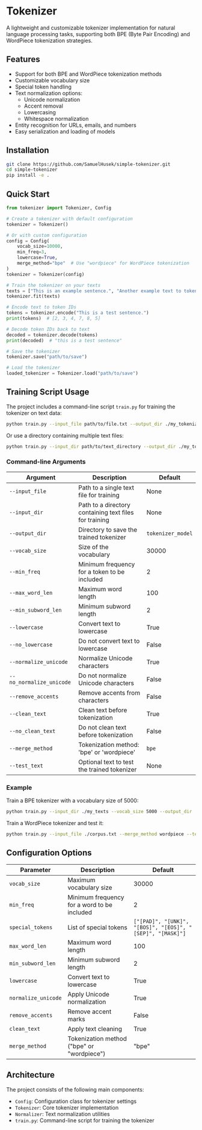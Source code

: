# Tokenizer

A lightweight and customizable tokenizer implementation for natural language processing tasks, supporting both BPE (Byte Pair Encoding) and WordPiece tokenization strategies.

## Features

- Support for both BPE and WordPiece tokenization methods
- Customizable vocabulary size
- Special token handling
- Text normalization options:
  - Unicode normalization
  - Accent removal
  - Lowercasing
  - Whitespace normalization
- Entity recognition for URLs, emails, and numbers
- Easy serialization and loading of models

## Installation

```bash
git clone https://github.com/SamuelHusek/simple-tokenizer.git
cd simple-tokenizer
pip install -e .
```

## Quick Start

```python
from tokenizer import Tokenizer, Config

# Create a tokenizer with default configuration
tokenizer = Tokenizer()

# Or with custom configuration
config = Config(
    vocab_size=10000,
    min_freq=3,
    lowercase=True,
    merge_method="bpe"  # Use "wordpiece" for WordPiece tokenization
)
tokenizer = Tokenizer(config)

# Train the tokenizer on your texts
texts = ["This is an example sentence.", "Another example text to tokenize."]
tokenizer.fit(texts)

# Encode text to token IDs
tokens = tokenizer.encode("This is a test sentence.")
print(tokens)  # [2, 3, 4, 7, 8, 5]

# Decode token IDs back to text
decoded = tokenizer.decode(tokens)
print(decoded)  # "this is a test sentence"

# Save the tokenizer
tokenizer.save("path/to/save")

# Load the tokenizer
loaded_tokenizer = Tokenizer.load("path/to/save")
```

## Training Script Usage

The project includes a command-line script `train.py` for training the tokenizer on text data:

```bash
python train.py --input_file path/to/file.txt --output_dir ./my_tokenizer
```

Or use a directory containing multiple text files:

```bash
python train.py --input_dir path/to/text_directory --output_dir ./my_tokenizer
```

### Command-line Arguments

| Argument | Description | Default |
|----------|-------------|---------|
| `--input_file` | Path to a single text file for training | None |
| `--input_dir` | Path to a directory containing text files for training | None |
| `--output_dir` | Directory to save the trained tokenizer | `tokenizer_model` |
| `--vocab_size` | Size of the vocabulary | 30000 |
| `--min_freq` | Minimum frequency for a token to be included | 2 |
| `--max_word_len` | Maximum word length | 100 |
| `--min_subword_len` | Minimum subword length | 2 |
| `--lowercase` | Convert text to lowercase | True |
| `--no_lowercase` | Do not convert text to lowercase | False |
| `--normalize_unicode` | Normalize Unicode characters | True |
| `--no_normalize_unicode` | Do not normalize Unicode characters | False |
| `--remove_accents` | Remove accents from characters | False |
| `--clean_text` | Clean text before tokenization | True |
| `--no_clean_text` | Do not clean text before tokenization | False |
| `--merge_method` | Tokenization method: 'bpe' or 'wordpiece' | `bpe` |
| `--test_text` | Optional text to test the trained tokenizer | None |

### Example

Train a BPE tokenizer with a vocabulary size of 5000:

```bash
python train.py --input_dir ./my_texts --vocab_size 5000 --output_dir ./my_tokenizer
```

Train a WordPiece tokenizer and test it:

```bash
python train.py --input_file ./corpus.txt --merge_method wordpiece --test_text "This is a test sentence"
```

## Configuration Options

| Parameter | Description | Default |
|-----------|-------------|---------|
| `vocab_size` | Maximum vocabulary size | 30000 |
| `min_freq` | Minimum frequency for a word to be included | 2 |
| `special_tokens` | List of special tokens | `["[PAD]", "[UNK]", "[BOS]", "[EOS]", "[SEP]", "[MASK]"]` |
| `max_word_len` | Maximum word length | 100 |
| `min_subword_len` | Minimum subword length | 2 |
| `lowercase` | Convert text to lowercase | True |
| `normalize_unicode` | Apply Unicode normalization | True |
| `remove_accents` | Remove accent marks | False |
| `clean_text` | Apply text cleaning | True |
| `merge_method` | Tokenization method ("bpe" or "wordpiece") | "bpe" |

## Architecture

The project consists of the following main components:

- `Config`: Configuration class for tokenizer settings
- `Tokenizer`: Core tokenizer implementation
- `Normalizer`: Text normalization utilities
- `train.py`: Command-line script for training the tokenizer
